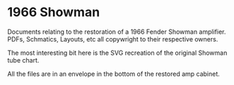 # 1966 Showman

Documents relating to the restoration of a 1966 Fender Showman amplifier. 
PDFs, Schmatics, Layouts, etc all copywright to their respective owners.

The most interesting bit here is the SVG recreation of the original Showman tube chart.

All the files are in an envelope in the bottom of the restored amp cabinet.

